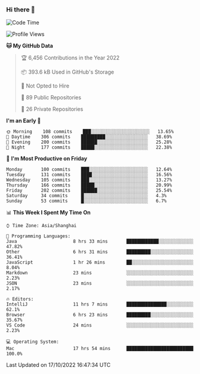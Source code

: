 ### Hi there 👋

<!--
**qbosen/qbosen** is a ✨ _special_ ✨ repository because its `README.md` (this file) appears on your GitHub profile.

Here are some ideas to get you started:

- 🔭 I’m currently working on ...
- 🌱 I’m currently learning ...
- 👯 I’m looking to collaborate on ...
- 🤔 I’m looking for help with ...
- 💬 Ask me about ...
- 📫 How to reach me: ...
- 😄 Pronouns: ...
- ⚡ Fun fact: ...
-->

<!--START_SECTION:waka-->
![Code Time](http://img.shields.io/badge/Code%20Time-1%2C047%20hrs%2029%20mins-blue)

![Profile Views](http://img.shields.io/badge/Profile%20Views-10-blue)

**🐱 My GitHub Data** 

> 🏆 6,456 Contributions in the Year 2022
 > 
> 📦 393.6 kB Used in GitHub's Storage 
 > 
> 🚫 Not Opted to Hire
 > 
> 📜 89 Public Repositories 
 > 
> 🔑 26 Private Repositories  
 > 
**I'm an Early 🐤** 

```text
🌞 Morning    108 commits    ███░░░░░░░░░░░░░░░░░░░░░░   13.65% 
🌆 Daytime    306 commits    █████████░░░░░░░░░░░░░░░░   38.69% 
🌃 Evening    200 commits    ██████░░░░░░░░░░░░░░░░░░░   25.28% 
🌙 Night      177 commits    █████░░░░░░░░░░░░░░░░░░░░   22.38%

```
📅 **I'm Most Productive on Friday** 

```text
Monday       100 commits    ███░░░░░░░░░░░░░░░░░░░░░░   12.64% 
Tuesday      131 commits    ████░░░░░░░░░░░░░░░░░░░░░   16.56% 
Wednesday    105 commits    ███░░░░░░░░░░░░░░░░░░░░░░   13.27% 
Thursday     166 commits    █████░░░░░░░░░░░░░░░░░░░░   20.99% 
Friday       202 commits    ██████░░░░░░░░░░░░░░░░░░░   25.54% 
Saturday     34 commits     █░░░░░░░░░░░░░░░░░░░░░░░░   4.3% 
Sunday       53 commits     █░░░░░░░░░░░░░░░░░░░░░░░░   6.7%

```


📊 **This Week I Spent My Time On** 

```text
⌚︎ Time Zone: Asia/Shanghai

💬 Programming Languages: 
Java                     8 hrs 33 mins       ████████████░░░░░░░░░░░░░   47.82% 
Other                    6 hrs 31 mins       █████████░░░░░░░░░░░░░░░░   36.41% 
JavaScript               1 hr 26 mins        ██░░░░░░░░░░░░░░░░░░░░░░░   8.04% 
Markdown                 23 mins             ░░░░░░░░░░░░░░░░░░░░░░░░░   2.23% 
JSON                     23 mins             ░░░░░░░░░░░░░░░░░░░░░░░░░   2.17%

🔥 Editors: 
IntelliJ                 11 hrs 7 mins       ███████████████░░░░░░░░░░   62.1% 
Browser                  6 hrs 23 mins       █████████░░░░░░░░░░░░░░░░   35.67% 
VS Code                  24 mins             ░░░░░░░░░░░░░░░░░░░░░░░░░   2.23%

💻 Operating System: 
Mac                      17 hrs 54 mins      █████████████████████████   100.0%

```


 Last Updated on 17/10/2022 16:47:34 UTC
<!--END_SECTION:waka-->
